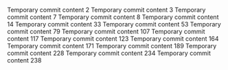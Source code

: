 Temporary commit content 2
Temporary commit content 3
Temporary commit content 7
Temporary commit content 8
Temporary commit content 14
Temporary commit content 33
Temporary commit content 53
Temporary commit content 79
Temporary commit content 107
Temporary commit content 117
Temporary commit content 123
Temporary commit content 164
Temporary commit content 171
Temporary commit content 189
Temporary commit content 228
Temporary commit content 234
Temporary commit content 238
